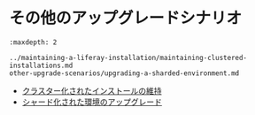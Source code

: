 # その他のアップグレードシナリオ

```{toctree}
:maxdepth: 2

../maintaining-a-liferay-installation/maintaining-clustered-installations.md
other-upgrade-scenarios/upgrading-a-sharded-environment.md
```

* [クラスター化されたインストールの維持](../maintaining-a-liferay-installation/maintaining-clustered-installations.md)
* [シャード化された環境のアップグレード](./other-upgrade-scenarios/upgrading-a-sharded-environment.md)